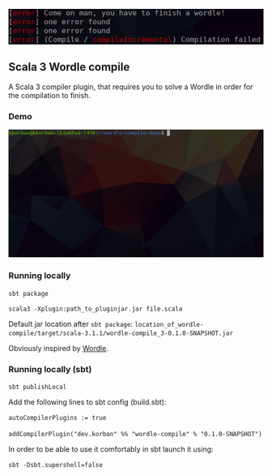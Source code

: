![](./docs/wordle_compile_error_msg.png)

## Scala 3 Wordle compile

A Scala 3 compiler plugin, that requires you to solve a Wordle in order for the compilation to finish.

### Demo

![](./docs/wordle_compile.gif)

### Running locally

```
sbt package
```

```
scala3 -Xplugin:path_to_pluginjar.jar file.scala
```

Default jar location after `sbt package`: `location_of_wordle-compile/target/scala-3.1.1/wordle-compile_3-0.1.0-SNAPSHOT.jar`

Obviously inspired by [Wordle](https://www.nytimes.com/games/wordle/index.html).

### Running locally (sbt)

```
sbt publishLocal
```

Add the following lines to sbt config (build.sbt):
```
autoCompilerPlugins := true

addCompilerPlugin("dev.korban" %% "wordle-compile" % "0.1.0-SNAPSHOT")
```

In order to be able to use it comfortably in sbt launch it using:
```
sbt -Dsbt.supershell=false
```
